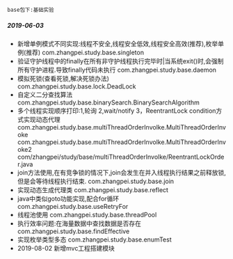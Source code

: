 ```
base包下:基础实验
```
##### 2019-06-03
* 新增单例模式不同实现:线程不安全,线程安全低效,线程安全高效(推荐),枚举单例(推荐)
com.zhangpei.study.base.singleton
* 验证守护线程中的finally在所有非守护线程执行完毕时|当系统exit()时,会强制所有守护进程.导致finally代码未执行
com.zhangpei.study.base.daemon
* 模拟死锁(查看死锁,解决死锁办法)
com.zhangpei.study.base.lock.DeadLock
* 自定义二分查找算法
com.zhangpei.study.base.binarySearch.BinarySearchAlgorithm
* 多个线程实现顺序打印:1,轮询 2,wait/notify 3，ReentrantLock condition方式实现动态代理
com.zhangpei.study.base.multiThreadOrderInvolke.MultiThreadOrderInvoke
com.zhangpei.study.base.multiThreadOrderInvolke.MultiThreadOrderInvoke2
com/zhangpei/study/base/multiThreadOrderInvolke/ReentrantLockOrder.java
* join方法使用,在有竞争锁的情况下,join会发生在并入线程执行结果之前释放锁,但是会等待线程执行结束.
com.zhangpei.study.base.join
* 实现动态生成代理类
com.zhangpei.study.base.reflect
* java中类似goto功能实现,配合for循环
com.zhangpei.study.base.useRetryFor
* 线程池使用
com.zhangpei.study.base.threadPool
* 执行效率问题:在海量数据中查找数据是否存在
com.zhangpei.study.base.findEffective
* 实现枚举类型多态
com.zhangpei.study.base.enumTest
* 2019-08-02 新增mvc工程搭建模块